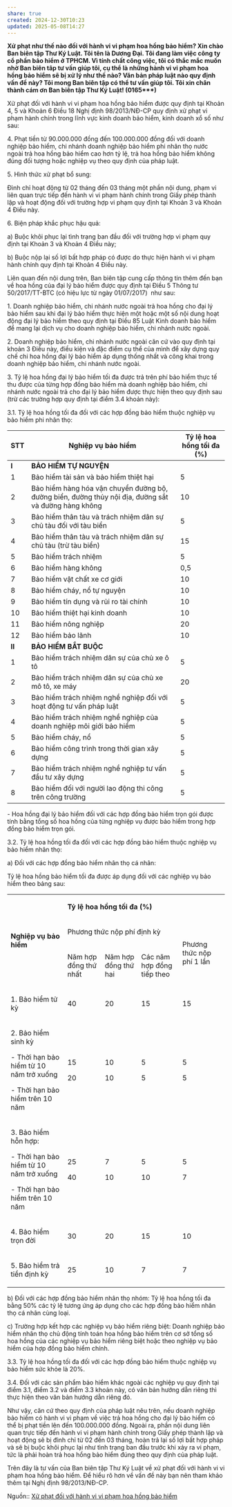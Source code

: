 ```yaml
---
share: true
created: 2024-12-30T10:23
updated: 2025-05-08T14:27
---
```

**Xử phạt như thế nào đối với hành vi vi phạm hoa hồng bảo hiểm? Xin chào Ban biên tập Thư Ký Luật. Tôi tên là Dương Đại. Tôi đang làm việc công ty cổ phần bảo hiểm ở TPHCM. Vì tính chất công việc, tôi có thắc mắc muốn nhờ Ban biên tâp tư vấn giúp tôi, cụ thể là những hành vi vi phạm hoa hồng bảo hiểm sẽ bị xử lý như thế nào? Văn bản pháp luật nào quy định vấn đề này? Tôi mong Ban biên tập có thể tư vấn giúp tôi. Tôi xin chân thành cám ơn Ban biên tập Thư Ký Luật! (0165\*\*\*)** 

Xử phạt đối với hành vi vi phạm hoa hồng bảo hiểm được quy định tại Khoản 4, 5 và Khoản 6 Điều 18 Nghị định 98/2013/NĐ-CP quy định xử phạt vi phạm hành chính trong lĩnh vực kinh doanh bảo hiểm, kinh doanh xổ số như sau:

4\. Phạt tiền từ 90.000.000 đồng đến 100.000.000 đồng đối với doanh nghiệp bảo hiểm, chi nhánh doanh nghiệp bảo hiểm phi nhân thọ nước ngoài trả hoa hồng bảo hiểm cao hơn tỷ lệ, trả hoa hồng bảo hiểm không đúng đối tượng hoặc nghiệp vụ theo quy định của pháp luật.

5\. Hình thức xử phạt bổ sung:

Đình chỉ hoạt động từ 02 tháng đến 03 tháng một phần nội dung, phạm vi liên quan trực tiếp đến hành vi vi phạm hành chính trong Giấy phép thành lập và hoạt động đối với trường hợp vi phạm quy định tại Khoản 3 và Khoản 4 Điều này.

6\. Biện pháp khắc phục hậu quả:

a) Buộc khôi phục lại tình trạng ban đầu đối với trường hợp vi phạm quy định tại Khoản 3 và Khoản 4 Điều này;

b) Buộc nộp lại số lợi bất hợp pháp có được do thực hiện hành vi vi phạm hành chính quy định tại Khoản 4 Điều này.

Liên quan đến nội dung trên, Ban biên tập cung cấp thông tin thêm đến bạn về hoa hồng của đại lý bảo hiểm được quy định tại Điều 5 Thông tư 50/2017/TT-BTC (có hiệu lực từ ngày 01/07/2017)  như sau:

1\. Doanh nghiệp bảo hiểm, chi nhánh nước ngoài trả hoa hồng cho đại lý bảo hiểm sau khi đại lý bảo hiểm thực hiện một hoặc một số nội dung hoạt động đại lý bảo hiểm theo quy định tại Điều 85 Luật Kinh doanh bảo hiểm để mang lại dịch vụ cho doanh nghiệp bảo hiểm, chi nhánh nước ngoài.

2\. Doanh nghiệp bảo hiểm, chi nhánh nước ngoài căn cứ vào quy định tại khoản 3 Điều này, điều kiện và đặc điểm cụ thể của mình để xây dựng quy chế chi hoa hồng đại lý bảo hiểm áp dụng thống nhất và công khai trong doanh nghiệp bảo hiểm, chi nhánh nước ngoài.

3\. Tỷ lệ hoa hồng đại lý bảo hiểm tối đa được trả trên phí bảo hiểm thực tế thu được của từng hợp đồng bảo hiểm mà doanh nghiệp bảo hiểm, chi nhánh nước ngoài trả cho đại lý bảo hiểm được thực hiện theo quy định sau (trừ các trường hợp quy định tại điểm 3.4 khoản này):

3.1. Tỷ lệ hoa hồng tối đa đối với các hợp đồng bảo hiểm thuộc nghiệp vụ bảo hiểm phi nhân thọ:

| **STT** | **Nghiệp vụ bảo hiểm** | **Tỷ lệ hoa hồng tối đa (%)** |
| --- | --- | --- |
| **I** | **BẢO HIỂM TỰ NGUYỆN** |  |
| 1 | Bảo hiểm tài sản và bảo hiểm thiệt hại | 5 |
| 2 | Bảo hiểm hàng hóa vận chuyển đường bộ, đường biển, đường thủy nội địa, đường sắt và đường hàng không | 10 |
| 3 | Bảo hiểm thân tàu và trách nhiệm dân sự chủ tàu đối với tàu biển | 5 |
| 4 | Bảo hiểm thân tàu và trách nhiệm dân sự chủ tàu (trừ tàu biển) | 15 |
| 5 | Bảo hiểm trách nhiệm | 5 |
| 6 | Bảo hiểm hàng không | 0,5 |
| 7 | Bảo hiểm vật chất xe cơ giới | 10 |
| 8 | Bảo hiểm cháy, nổ tự nguyện | 10 |
| 9 | Bảo hiểm tín dụng và rủi ro tài chính | 10 |
| 10 | Bảo hiểm thiệt hại kinh doanh | 10 |
| 11 | Bảo hiểm nông nghiệp | 20 |
| 12 | Bảo hiểm bảo lãnh | 10 |
| **II** | **BẢO HIỂM BẮT BUỘC** |  |
| 1 | Bảo hiểm trách nhiệm dân sự của chủ xe ô tô | 5 |
| 2 | Bảo hiểm trách nhiệm dân sự của chủ xe mô tô, xe máy | 20 |
| 3 | Bảo hiểm trách nhiệm nghề nghiệp đối với hoạt động tư vấn pháp luật | 5 |
| 4 | Bảo hiểm trách nhiệm nghề nghiệp của doanh nghiệp môi giới bảo hiểm | 5 |
| 5 | Bảo hiểm cháy, nổ | 5 |
| 6 | Bảo hiểm công trình trong thời gian xây dựng | 5 |
| 7 | Bảo hiểm trách nhiệm nghề nghiệp tư vấn đầu tư xây dựng | 5 |
| 8 | Bảo hiểm đối với người lao động thi công trên công trường | 5 |

\- Hoa hồng đại lý bảo hiểm đối với các hợp đồng bảo hiểm trọn gói được tính bằng tổng số hoa hồng của từng nghiệp vụ được bảo hiểm trong hợp đồng bảo hiểm trọn gói.

3.2. Tỷ lệ hoa hồng tối đa đối với các hợp đồng bảo hiểm thuộc nghiệp vụ bảo hiểm nhân thọ:

a) Đối với các hợp đồng bảo hiểm nhân thọ cá nhân:

Tỷ lệ hoa hồng bảo hiểm tối đa được áp dụng đối với các nghiệp vụ bảo hiểm theo bảng sau:

<table><tbody><tr><td rowspan="3"><p><strong>Nghiệp vụ bảo hiểm</strong></p></td><td colspan="4"><p><strong>Tỷ lệ hoa hồng tối đa (%)</strong></p></td></tr><tr><td colspan="3"><p>Phương thức nộp phí định kỳ</p></td><td rowspan="2"><p>Phương thức nộp phí 1 lần</p></td></tr><tr><td><p>Năm hợp đồng thứ nhất</p></td><td><p>Năm hợp đồng thứ hai</p></td><td><p>Các năm hợp đồng tiếp theo</p></td></tr><tr><td><p>1. Bảo hiểm tử kỳ</p></td><td><p>40</p></td><td><p>20</p></td><td><p>15</p></td><td><p>15</p></td></tr><tr><td><p>2. Bảo hiểm sinh kỳ</p><p>- Thời hạn bảo hiểm từ 10 năm trở xuống</p><p>- Thời hạn bảo hiểm trên 10 năm</p></td><td><p>15</p><p>20</p></td><td><p>10</p><p>10</p></td><td><p>5</p><p>5</p></td><td><p>5</p><p>5</p></td></tr><tr><td><p>3. Bảo hiểm hỗn hợp:</p><p>- Thời hạn bảo hiểm từ 10 năm trở xuống</p><p>- Thời hạn bảo hiểm trên 10 năm</p></td><td><p>25</p><p>40</p></td><td><p>7</p><p>10</p></td><td><p>5</p><p>10</p></td><td><p>5</p><p>7</p></td></tr><tr><td><p>4. Bảo hiểm trọn đời</p></td><td><p>30</p></td><td><p>20</p></td><td><p>15</p></td><td><p>10</p></td></tr><tr><td><p>5. Bảo hiểm trả tiền định kỳ</p></td><td><p>25</p></td><td><p>10</p></td><td><p>7</p></td><td><p>7</p></td></tr></tbody></table>

b) Đối với các hợp đồng bảo hiểm nhân thọ nhóm: Tỷ lệ hoa hồng tối đa bằng 50% các tỷ lệ tương ứng áp dụng cho các hợp đồng bảo hiểm nhân thọ cá nhân cùng loại.

c) Trường hợp kết hợp các nghiệp vụ bảo hiểm riêng biệt: Doanh nghiệp bảo hiểm nhân thọ chủ động tính toán hoa hồng bảo hiểm trên cơ sở tổng số hoa hồng của các nghiệp vụ bảo hiểm riêng biệt hoặc theo nghiệp vụ bảo hiểm của hợp đồng bảo hiểm chính.

3.3. Tỷ lệ hoa hồng tối đa đối với các hợp đồng bảo hiểm thuộc nghiệp vụ bảo hiểm sức khỏe là 20%.

3.4. Đối với các sản phẩm bảo hiểm khác ngoài các nghiệp vụ quy định tại điểm 3.1, điểm 3.2 và điểm 3.3 khoản này, có văn bản hướng dẫn riêng thì thực hiện theo văn bản hướng dẫn riêng đó.

Như vậy, căn cứ theo quy định của pháp luật nêu trên, nếu doanh nghiệp bảo hiểm có hành vi vi phạm về việc trả hoa hồng cho đại lý bảo hiểm có thể bị phạt tiền lên đến 100.000.000 đồng. Ngoài ra, phần nội dung liên quan trực tiếp đến hành vi vi phạm hành chính trong Giấy phép thành lập và hoạt động sẽ bị đình chỉ từ 02 đến 03 tháng, hoàn trả lại số lợi bất hợp pháp và sẽ bị buộc khôi phục lại như tình trạng ban đầu trước khi xảy ra vi phạm, tức là phải hoàn trả hoa hồng bảo hiểm đúng theo quy định của pháp luật.

Trên đây là tư vấn của Ban biên tập Thư Ký Luật về xử phạt đối với hành vi vi phạm hoa hồng bảo hiểm. Để hiểu rõ hơn về vấn đề này bạn nên tham khảo thêm tại Nghị định 98/2013/NĐ-CP.

Nguồn:: [Xử phạt đối với hành vi vi phạm hoa hồng bảo hiểm](https://thuvienphapluat.vn/hoi-dap-phap-luat/2E5FE-hd-xu-phat-doi-voi-hanh-vi-vi-pham-hoa-hong-bao-hiem.html)